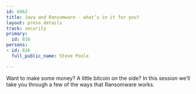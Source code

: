 ```yaml
---
id: 6862
title: Java and Ransomware - what’s in it for you?
layout: preso_details
track: security
primary:
  id: 816
persons:
- id: 816
  full_public_name: Steve Poole

---
```

Want to make some money?  A little bitcoin on the side?  In this session we’ll take you through a few of the ways that Ransomware works. 